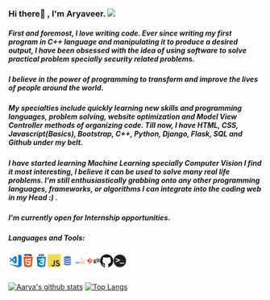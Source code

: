 ### Hi there👋 , I'm Aryaveer.  ![](https://komarev.com/ghpvc/?username=Aryavir07&label=PROFILE+VIEWS&color=green)
##### First and foremost, I love writing code. Ever since writing my first program in C++ language and manipulating it to produce a desired output, I have been obsessed with the idea of using software to solve practical problem specially security related problems. 
##### I believe in the power of programming to transform and improve the lives of people around the world.

##### My specialties include quickly learning new skills and programming languages, problem solving, website optimization and Model View Controller methods of organizing code. Till now, I have HTML, CSS, Javascript(Basics), Bootstrap, C++, Python, Django, Flask, SQL and Github under my belt.
##### I have started learning Machine Learning specially Computer Vision I find it most interesting, I believe it can be used to solve many real life problems. I'm still enthusiastically grabbing onto any other programming languages, frameworks, or algorithms I can integrate into the coding web in my Head :) .
##### I'm currently open for Internship opportunities.
##### Languages and Tools:
<img align="left" alt="Visual Studio Code" width="26px" src="https://raw.githubusercontent.com/github/explore/80688e429a7d4ef2fca1e82350fe8e3517d3494d/topics/visual-studio-code/visual-studio-code.png" />
<img align="left" alt="HTML5" width="26px" src="https://raw.githubusercontent.com/github/explore/80688e429a7d4ef2fca1e82350fe8e3517d3494d/topics/html/html.png" />
<img align="left" alt="CSS3" width="26px" src="https://raw.githubusercontent.com/github/explore/80688e429a7d4ef2fca1e82350fe8e3517d3494d/topics/css/css.png" />
<img align="left" alt="JavaScript" width="26px" src="https://raw.githubusercontent.com/github/explore/80688e429a7d4ef2fca1e82350fe8e3517d3494d/topics/javascript/javascript.png" />

<img align="left" alt="SQL" width="26px" src="https://raw.githubusercontent.com/github/explore/80688e429a7d4ef2fca1e82350fe8e3517d3494d/topics/sql/sql.png" />
<img align="left" alt="Mongodb" width="26px" src="https://raw.githubusercontent.com/github/explore/80688e429a7d4ef2fca1e82350fe8e3517d3494d/topics/mysql/mysql.png" />
<img align="left" alt="Git" width="26px" src="https://raw.githubusercontent.com/github/explore/80688e429a7d4ef2fca1e82350fe8e3517d3494d/topics/git/git.png" />
<img align="left" alt="GitHub" width="26px" src="https://raw.githubusercontent.com/github/explore/78df643247d429f6cc873026c0622819ad797942/topics/github/github.png" />
<img align="left" alt="Terminal" width="26px" src="https://raw.githubusercontent.com/github/explore/80688e429a7d4ef2fca1e82350fe8e3517d3494d/topics/terminal/terminal.png" />

<br />



[website]: https://google.com
[twitter]: https://twitter.com/
[youtube]: https://youtube.com/
[instagram]: https://instagram.com/
[linkedin]: https://linkedin.com/in/
[webdevplaylist]: https://www.youtube.com/

#


<!--
**Aryavir07/Aryavir07** is a ✨ _special_ ✨ repository because its `README.md` (this file) appears on your GitHub profile. -->

[![Aarya's github stats](https://github-readme-stats.vercel.app/api?username=Aryavir07&theme=merko)](https://github.com/anuraghazra/github-readme-stats)
[![Top Langs](https://github-readme-stats.vercel.app/api/top-langs/?username=Aryavir07&theme=merko&layout=compact)](https://github.com/anuraghazra/github-readme-stats)





<!--

-->
